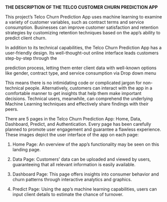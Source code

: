 **THE DESCRIPTION OF THE TELCO CUSTOMER CHURN PREDICTION APP**

This project’s Telco Churn Prediction App uses machine learning to examine a variety of customer variables, such as contract terms and service consumption. Businesses can improve customer satisfaction and retention strategies by customizing retention techniques based on the app’s ability to predict client churn.

In addition to its technical capabilities, the Telco Churn Prediction App has a user-friendly design. Its well-thought-out online interface leads customers step-by-step through the

prediction process, letting them enter client data with well-known options like gender, contract type, and service consumption via Drop down menu

This means there is no intimidating code or complicated jargon for non-technical people. Alternatively, customers can interact with the app in a comfortable manner to get insights that help them make important decisions. Technical users, meanwhile, can comprehend the underlying Machine Learning techniques and effectively share findings with their peers.

There are 5 pages in the Telco Churn Prediction App: Home, Data, Dashboard, Predict, and Authentication. Every page has been carefully planned to promote user engagement and guarantee a flawless experience. These images depict the user interface of the app on each page:

1. Home Page: An overview of the app’s functionality may be seen on this landing page.

2. Data Page: Customers’ data can be uploaded and viewed by users, guaranteeing that all relevant information is easily available.

3. Dashboard Page: This page offers insights into consumer behavior and churn patterns through interactive analytics and graphics.

4. Predict Page: Using the app’s machine learning capabilities, users can input client details to estimate the chance of turnover.

